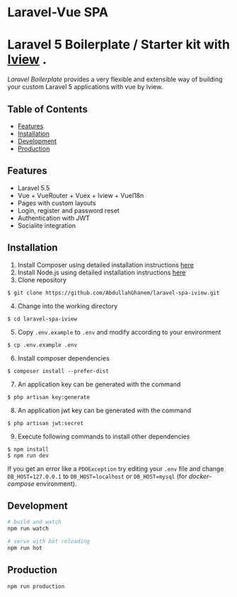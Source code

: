 # Laravel-Vue SPA 


# Laravel 5 Boilerplate / Starter kit with [Iview](https://www.iviewui.com/) .

_Laravel Boilerplate_ provides a very flexible and extensible way of building your custom Laravel 5 applications with vue by Iview.

## Table of Contents

- [Features](#features)
- [Installation](#installation)
- [Development](#development)
- [Production](#production)

## Features

- Laravel 5.5 
- Vue + VueRouter + Vuex + Iview + VueI18n 
- Pages with custom layouts 
- Login, register and password reset
- Authentication with JWT
- Socialite integration

## Installation

1. Install Composer using detailed installation instructions [here](https://getcomposer.org/doc/00-intro.md#installation-linux-unix-osx)
2. Install Node.js using detailed installation instructions [here](https://nodejs.org/en/download/package-manager/)
3. Clone repository
```
$ git clone https://github.com/AbdullahGhanem/laravel-spa-iview.git
```
4. Change into the working directory
```
$ cd laravel-spa-iview
```
5. Copy `.env.example` to `.env` and modify according to your environment
```
$ cp .env.example .env
```
6. Install composer dependencies
```
$ composer install --prefer-dist
```
7. An application key can be generated with the command
```
$ php artisan key:generate
```
8. An application jwt key can be generated with the command
```
$ php artisan jwt:secret
```
9. Execute following commands to install other dependencies
```
$ npm install
$ npm run dev
```
If you get an error like a `PDOException` try editing your `.env` file and change `DB_HOST=127.0.0.1` to `DB_HOST=localhost` or `DB_HOST=mysql` (for *docker-compose* environment).


## Development

```bash
# build and watch
npm run watch

# serve with hot reloading
npm run hot
```

## Production

```bash
npm run production
```
